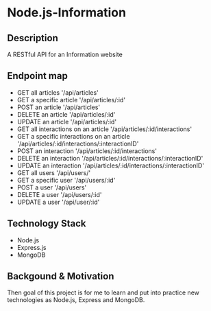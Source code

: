 # Node.js-Information

## Description
A RESTful API for an Information website

## Endpoint map
- GET all articles '/api/articles'
- GET a specific article '/api/articles/:id'
- POST an article '/api/articles'
- DELETE an article '/api/articles/:id'
- UPDATE an article '/api/articles/:id'
- GET all interactions on an article '/api/articles/:id/interactions'
- GET a specific interactions on an article '/api/articles/:id/interactions/:interactionID'
- POST an interaction '/api/articles/:id/interactions'
- DELETE an interaction '/api/articles/:id/interactions/:interactionID'
- UPDATE an interaction '/api/articles/:id/interactions/:interactionID'
- GET all users '/api/users/'
- GET a specific user '/api/users/:id'
- POST a user '/api/users'
- DELETE a user '/api/users/:id'
- UPDATE a user '/api/user/:id'

## Technology Stack

- Node.js
- Express.js
- MongoDB

## Backgound & Motivation

Then goal of this project is for me to learn and put into practice new technologies as Node.js, Express and MongoDB.
